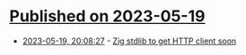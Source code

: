 # [Published on 2023-05-19](index.md)

* [2023-05-19, 20:08:27](https://lobste.rs/s/wvqs83/zig_stdlib_get_http_client_soon) - [Zig stdlib to get HTTP client soon](https://zig.news/nameless/coming-soon-to-a-zig-near-you-http-client-5b81)
